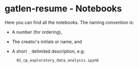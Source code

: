 # gatlen-resume - Notebooks

Here you can find all the notebooks. The naming convention is:

- A number (for ordering),

- The creator's initials or name, and

- A short `_` delimited description, e.g:

  ```
    01_cp_exploratory_data_analysis.ipynb
  ```
